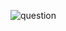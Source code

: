 ![question](https://github.com/kimura-12/AtCoder_Training/blob/master/AtCoder_Begginner_Contest/A.Not/question.png)